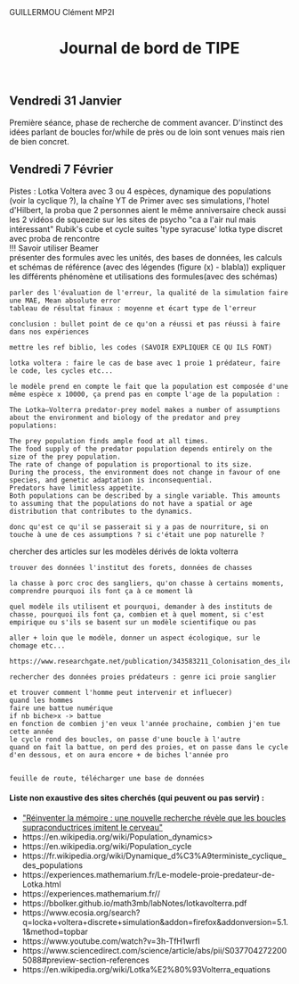 <!DOCTYPE html>
<html>

<head>
  <meta charset="utf-8">
  <meta name="viewport" content="width=device-width">
  <title>replit</title>
  <link href="style.css" rel="stylesheet" type="text/css" />
</head>

<body>
  GUILLERMOU Clément MP2I
  <div style="text-align: center;">
    <h1>
      Journal de bord de TIPE
    </h1>
  </div>
  <br>
  <h2>
    Vendredi 31 Janvier
  </h2>
  <p>
    Première séance, phase de recherche de comment avancer.
    D'instinct des idées parlant de boucles for/while de près ou de loin sont venues mais rien de bien concret.
  </p>
  <h2>
    Vendredi 7 Février
  </h2>
  <p>
    Pistes : Lotka Voltera avec 3 ou 4 espèces, dynamique des populations (voir la cyclique ?), la chaîne YT de Primer
    avec ses simulations,
    l'hotel d'Hilbert, la proba que 2 personnes aient le même anniversaire
    check aussi les 2 vidéos de squeezie sur les sites de psycho "ca a l'air nul mais intéressant"
    Rubik's cube et cycle
    suites 'type syracuse'
    lotka type discret avec proba de rencontre
    <br>
    !!! Savoir utiliser Beamer
    <br>
    présenter des formules avec les unités, des bases de données, les calculs et schémas de référence (avec des légendes
    (figure (x) - blabla)) expliquer les différents phénomène et utilisations des formules(avec des schémas)

    parler des l'évaluation de l'erreur, la qualité de la simulation faire une MAE, Mean absolute error
    tableau de résultat finaux : moyenne et écart type de l'erreur

    conclusion : bullet point de ce qu'on a réussi et pas réussi à faire dans nos expériences

    mettre les ref biblio, les codes (SAVOIR EXPLIQUER CE QU ILS FONT)

    lotka voltera : faire le cas de base avec 1 proie 1 prédateur, faire le code, les cycles etc...

    le modèle prend en compte le fait que la population est composée d'une même espèce x 10000, ça prend pas en compte l'age de la population :

    The Lotka–Volterra predator-prey model makes a number of assumptions about the environment and biology of the predator and prey populations:

    The prey population finds ample food at all times.
    The food supply of the predator population depends entirely on the size of the prey population.
    The rate of change of population is proportional to its size.
    During the process, the environment does not change in favour of one species, and genetic adaptation is inconsequential.
    Predators have limitless appetite.
    Both populations can be described by a single variable. This amounts to assuming that the populations do not have a spatial or age distribution that contributes to the dynamics.

    donc qu'est ce qu'il se passerait si y a pas de nourriture, si on touche à une de ces assumptions ? si c'était une pop naturelle ?

chercher des articles sur les modèles dérivés de lokta volterra

    trouver des données l'institut des forets, données de chasses

    la chasse à porc croc des sangliers, qu'on chasse à certains moments, comprendre pourquoi ils font ça à ce moment là

    quel modèle ils utilisent et pourquoi, demander à des instituts de chasse, pourquoi ils font ça, combien et à quel moment, si c'est empirique ou s'ils se basent sur un modèle scientifique ou pas

    aller + loin que le modèle, donner un aspect écologique, sur le chomage etc...

    https://www.researchgate.net/publication/343583211_Colonisation_des_iles_d%27Hyeres_Var_sud_de_la_France_par_le_sanglier_Sus_scrofa_Colonization_of_the_islands_of_Hyeres_Var_south_of_France_by_the_wild_boar_Sus_scrofa#pf7

    rechercher des données proies prédateurs : genre ici proie sanglier

    et trouver comment l'homme peut intervenir et influecer)
    quand les hommes 
    faire une battue numérique
    if nb biche>x -> battue
    en fonction de combien j'en veux l'année prochaine, combien j'en tue cette année
    le cycle rond des boucles, on passe d'une boucle à l'autre
    quand on fait la battue, on perd des proies, et on passe dans le cycle d'en dessous, et on aura encore + de biches l'année pro


    feuille de route, télécharger une base de données
  </p>
  <h4>
    Liste non exaustive des sites cherchés (qui peuvent ou pas servir) :
  </h4>
  <ul>
    <li><a
        href="https://issues.fr/reinventer-la-memoire-une-nouvelle-recherche-revele-que-les-boucles-supraconductrices-imitent-le-cerveau/">"Réinventer
        la mémoire : une nouvelle recherche révèle que les boucles supraconductrices imitent le cerveau"</a></li>
    <li> https://en.wikipedia.org/wiki/Population_dynamics></li>
    <li>https://en.wikipedia.org/wiki/Population_cycle</li>
    <li>https://fr.wikipedia.org/wiki/Dynamique_d%C3%A9terministe_cyclique_des_populations</li>
    <li>https://experiences.mathemarium.fr/Le-modele-proie-predateur-de-Lotka.html</li>
    <li>https://experiences.mathemarium.fr//</li>
    <li>https://bbolker.github.io/math3mb/labNotes/lotkavolterra.pdf</li>
    <li>https://www.ecosia.org/search?q=locka+voltera+discrete+simulation&addon=firefox&addonversion=5.1.1&method=topbar</li>
    <li>https://www.youtube.com/watch?v=3h-TfH1wrfI</li>
    <li>https://www.sciencedirect.com/science/article/abs/pii/S0377042722005088#preview-section-references</li>
    <li>https://en.wikipedia.org/wiki/Lotka%E2%80%93Volterra_equations</li>
  </ul>
</body>

</html>
